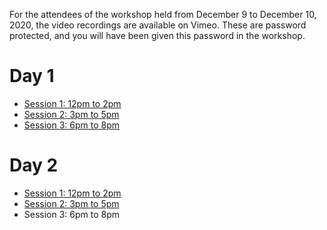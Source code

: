 For the attendees of the workshop held from December 9 to December 10, 2020, the video recordings are available on Vimeo.
These are password protected, and you will have been given this password in the workshop.

# Day 1

* [Session 1: 12pm to 2pm](https://vimeo.com/488953578)
* [Session 2: 3pm to 5pm](https://vimeo.com/489021080)
* [Session 3: 6pm to 8pm](https://vimeo.com/489093715)

# Day 2

* [Session 1: 12pm to 2pm](https://vimeo.com/489421792)
* [Session 2: 3pm to 5pm](https://vimeo.com/489499697)
* Session 3: 6pm to 8pm

